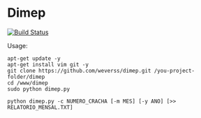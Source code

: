 # Dimep

[![Build Status](https://travis-ci.org/weverss/dimep.svg?branch=master)](https://travis-ci.org/weverss/dimep)

Usage:

```
apt-get update -y
apt-get install vim git -y
git clone https://github.com/weverss/dimep.git /you-project-folder/dimep
cd /www/dimep
sudo python dimep.py

python dimep.py -c NUMERO_CRACHA [-m MES] [-y ANO] [>> RELATORIO_MENSAL.TXT]
```

